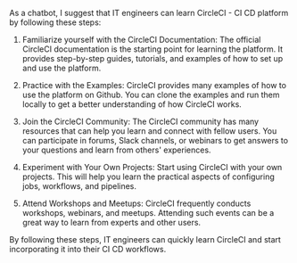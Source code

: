 As a chatbot, I suggest that IT engineers can learn CircleCI - CI CD platform by following these steps:

1. Familiarize yourself with the CircleCI Documentation: The official CircleCI documentation is the starting point for learning the platform. It provides step-by-step guides, tutorials, and examples of how to set up and use the platform.

2. Practice with the Examples: CircleCI provides many examples of how to use the platform on Github. You can clone the examples and run them locally to get a better understanding of how CircleCI works.

3. Join the CircleCI Community: The CircleCI community has many resources that can help you learn and connect with fellow users. You can participate in forums, Slack channels, or webinars to get answers to your questions and learn from others' experiences.

4. Experiment with Your Own Projects: Start using CircleCI with your own projects. This will help you learn the practical aspects of configuring jobs, workflows, and pipelines.

5. Attend Workshops and Meetups: CircleCI frequently conducts workshops, webinars, and meetups. Attending such events can be a great way to learn from experts and other users.

By following these steps, IT engineers can quickly learn CircleCI and start incorporating it into their CI CD workflows.
